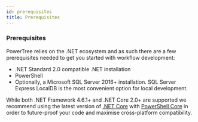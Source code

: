 ```yaml
---
id: prerequisites
title: Prerequisites
---
```


### Prerequisites

PowerTree relies on the .NET ecosystem and as such there are a few prerequisites needed to get you started with workflow development:

* .NET Standard 2.0 compatible .NET installation
* PowerShell
* Optionally, a Microsoft SQL Server 2016+ installation. SQL Server Express LocalDB is the most convenient option for local development.

While both .NET Framework 4.6.1+ and .NET Core 2.0+ are supported we recommend using the latest version of [.NET Core](https://dotnet.microsoft.com/download) with [PowerShell Core](https://docs.microsoft.com/en-us/powershell/scripting/install/installing-powershell-core-on-windows) in order to future-proof your code and maximise cross-platform compatibility.